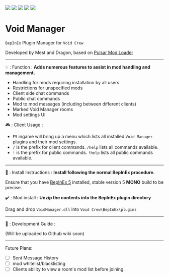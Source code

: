 [![](https://img.shields.io/badge/-Void_Crew_Modding_Team-111111?style=just-the-label&logo=github&labelColor=24292f)](https://github.com/Void-Crew-Modding-Team)
[![](https://img.shields.io/github/v/release/Void-Crew-Modding-Team/VoidManager?include_prereleases&style=flat&label=Release%20Version&labelColor=24292f&color=111111)](https://github.com/Void-Crew-Modding-Team/VoidManager/releases/)
![](https://img.shields.io/badge/Game%20Version-0.25.1-111111?style=flat&labelColor=24292f&color=111111)
[![](https://img.shields.io/github/license/Void-Crew-Modding-Team/VoidManager?style=flat&label=License&labelColor=24292f&color=111111)](https://github.com/Void-Crew-Modding-Team/VoidManager/blob/master/LICENSE)
[![](https://img.shields.io/discord/458244416562397184.svg?&logo=discord&logoColor=ffffff&style=flat&label=Discord&labelColor=24292f&color=111111)](https://discord.gg/g2u5wpbMGu "Void Crew Modding Discord")

# Void Manager

`BepInEx` Plugin Manager for `Void Crew`

Developed by Mest and Dragon, based on [Pulsar Mod Loader](https://github.com/PULSAR-Modders/pulsar-mod-loader)


---------------------

💡 : Function : **Adds numerous features to assist in mod handling and management.**
- Handling for mods requiring installation by all users
- Restrictions for unspecified mods
- Client side chat commands
- Public chat commands
- Mod to mod messages (including between different clients)
- Marked Void Manager rooms
- Mod settings UI

🎮 : Client Usage :

- `F5` ingame will bring up a menu which lists all installed `Void Manager` plugins and their mod settings.
- `/` is the prefix for client commands. `/help` lists all commands available.
- `!` is the prefix for public commands. `!help` lists all public commands available.

---------------------

🔧 : Install Instructions : **Install following the normal BepInEx procedure.**

Ensure that you have [BepInEx 5](https://thunderstore.io/c/void-crew/p/BepInEx/BepInExPack/) installed, stable version 5 **MONO** build to be precise.

✔️ : Mod install : **Unzip the contents into the BepInEx plugin directory**

Drag and drop `VoidManager.dll` into `Void Crew\BepInEx\plugins`

---------------------

🤔 : Development Guide :

(Will be uploaded to Github wiki soon)

---------------------

Future Plans:

- [ ] Sent Message History
- [ ] mod whitelist/blacklisting
- [ ] Clients ability to view a room's mod list before joining.
